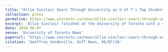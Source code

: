 ```yaml
---
title: "Allie Sinclair Soars Through University as U of T's Top Student"
collection: press
permalink: https://www.utoronto.ca/news/allie-sinclair-soars-through-university-u-t-s-top-student
excerpt: 'Allie Sinclair finished at the University of Toronto with a 4.0 GPA and the highest marks of thousands of graduating undergraduate students.'
date: 2018-06-07
venue: 'University of Toronto News'
paperurl: 'https://www.utoronto.ca/news/allie-sinclair-soars-through-university-u-t-s-top-student'
citation: 'Geoffrey Vendeville, UofT News, 06/07/18'
---
```

 
